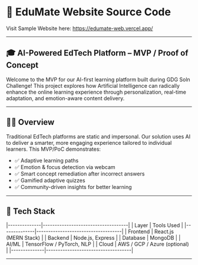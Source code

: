 # 🚀 EduMate Website Source Code

Visit Sample Website here:
https://edumate-web.vercel.app/

---

## 🎓 AI-Powered EdTech Platform – MVP / Proof of Concept

Welcome to the MVP for our AI-first learning platform built during GDG Soln Challenge! This project explores how Artificial Intelligence can radically enhance the online learning experience through personalization, real-time adaptation, and emotion-aware content delivery.

---

## 🧑‍🚀 Overview

Traditional EdTech platforms are static and impersonal. Our solution uses AI to deliver a smarter, more engaging experience tailored to individual learners.
This MVP/PoC demonstrates:
- ✅ Adaptive learning paths
- ✅ Emotion & focus detection via webcam
- ✅ Smart concept remediation after incorrect answers
- ✅ Gamified adaptive quizzes
- ✅ Community-driven insights for better learning

---

## 🔧 Tech Stack

|--------------|------------------------------------|
| Layer        | Tools Used                         |
|--------------|------------------------------------|
| Frontend     | React.js (MERN Stack)              |
| Backend      | Node.js, Express                   |
| Database     | MongoDB                            |
| AI/ML        | TensorFlow / PyTorch, NLP          |
| Cloud        | AWS / GCP / Azure (optional)       |
|--------------|------------------------------------|

---
